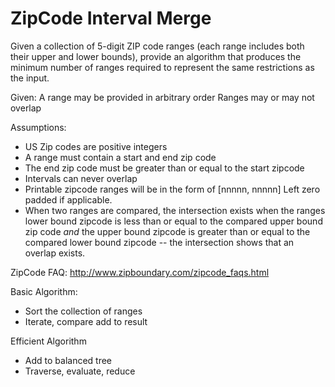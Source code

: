 # ZipCode Interval Merge

Given a collection of 5-digit ZIP code ranges (each range includes both their upper and lower bounds), provide an algorithm that produces the minimum number of ranges required to represent the same restrictions as the input.

Given:
  A range may be provided in arbitrary order
  Ranges may or may not overlap

Assumptions:

 * US Zip codes are positive integers
 * A range must contain a start and end zip code
 * The end zip code must be greater than or equal to the start zipcode
 * Intervals can never overlap
 * Printable zipcode ranges will be in the form of [nnnnn, nnnnn] Left zero padded if applicable.
 * When two ranges are compared, the intersection exists when the ranges lower bound zipcode is less than or equal to the compared upper bound zip code *and* the upper bound zipcode is greater than or equal to the compared lower bound zipcode -- the intersection shows that an overlap exists.

ZipCode FAQ:  http://www.zipboundary.com/zipcode_faqs.html

Basic Algorithm:

* Sort the collection of ranges
* Iterate, compare add to result

Efficient Algorithm

* Add to balanced tree
* Traverse, evaluate, reduce

